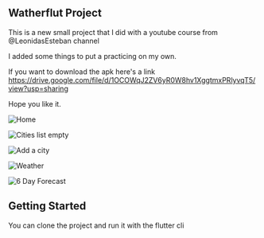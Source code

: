 ## Watherflut Project

This is a new small project that I did with a youtube course from @LeonidasEsteban channel

I added some things to put a practicing on my own.

If you want to download the apk here's a link https://drive.google.com/file/d/1OCOWqJ2ZV6yR0W8hv1XggtmxPRlyvqT5/view?usp=sharing

Hope you like it.

![Home](https://i.ibb.co/RhjfsXW/Screenshot-1597960508.png)

![Cities list empty](https://i.ibb.co/mc4vBgV/Screenshot-1597960618.png)

![Add a city](https://i.ibb.co/nzSZ3Hj/Screenshot-1597960639.png)

![Weather](https://i.ibb.co/ysMgs0P/Screenshot-1597960646.png)

![6 Day Forecast](https://i.ibb.co/wzjd6qY/Screenshot-1597960653.png)

## Getting Started

You can clone the project and run it with the flutter cli
